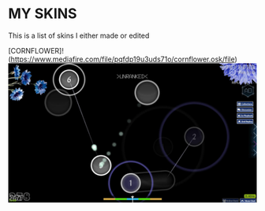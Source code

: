# MY SKINS

This is a list of skins I either made or edited

[CORNFLOWER]!(https://www.mediafire.com/file/pqfdp19u3uds71o/cornflower.osk/file)![Screenshot of the application](screenshot382.jpg)


